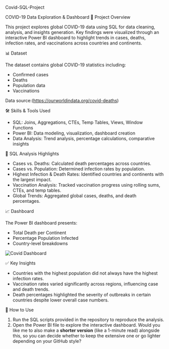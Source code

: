 Covid-SQL-Project

COVID-19 Data Exploration & Dashboard
📌 Project Overview

This project explores global COVID-19 data using SQL for data cleaning, analysis, and insights generation. Key findings were visualized through an interactive Power BI dashboard to highlight trends in cases, deaths, infection rates, and vaccinations across countries and continents.

📊 Dataset

The dataset contains global COVID-19 statistics including:

* Confirmed cases
* Deaths
* Population data
* Vaccinations

Data source:(https://ourworldindata.org/covid-deaths)

🛠 Skills & Tools Used

* SQL: Joins, Aggregations, CTEs, Temp Tables, Views, Window Functions
* Power BI: Data modeling, visualization, dashboard creation
* Data Analysis: Trend analysis, percentage calculations, comparative insights

🔎 SQL Analysis Highlights



* Cases vs. Deaths: Calculated death percentages across countries.
* Cases vs. Population: Determined infection rates by population.
* Highest Infection & Death Rates: Identified countries and continents with the largest impact.
* Vaccination Analysis: Tracked vaccination progress using rolling sums, CTEs, and temp tables.
* Global Trends: Aggregated global cases, deaths, and death percentages.

📈 Dashboard

The Power BI dashboard presents:

* Total Death per Continent
* Percentage Population Infected
* Country-level breakdowns
  
![Covid Dashboard](https://github.com/user-attachments/assets/51f81641-4b8a-4610-8995-56e84eeeda65)

✅ Key Insights

* Countries with the highest population did not always have the highest infection rates.
* Vaccination rates varied significantly across regions, influencing case and death trends.
* Death percentages highlighted the severity of outbreaks in certain countries despite lower overall case numbers.

📂 How to Use

1. Run the SQL scripts provided in the repository to reproduce the analysis.
2. Open the Power BI file to explore the interactive dashboard.
Would you like me to also make a **shorter version** (like a 1-minute read) alongside this, so you can decide whether to keep the extensive one or go lighter depending on your GitHub style?
